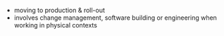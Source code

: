 - moving to production & roll-out
- involves change management, software building or engineering when working in physical contexts
